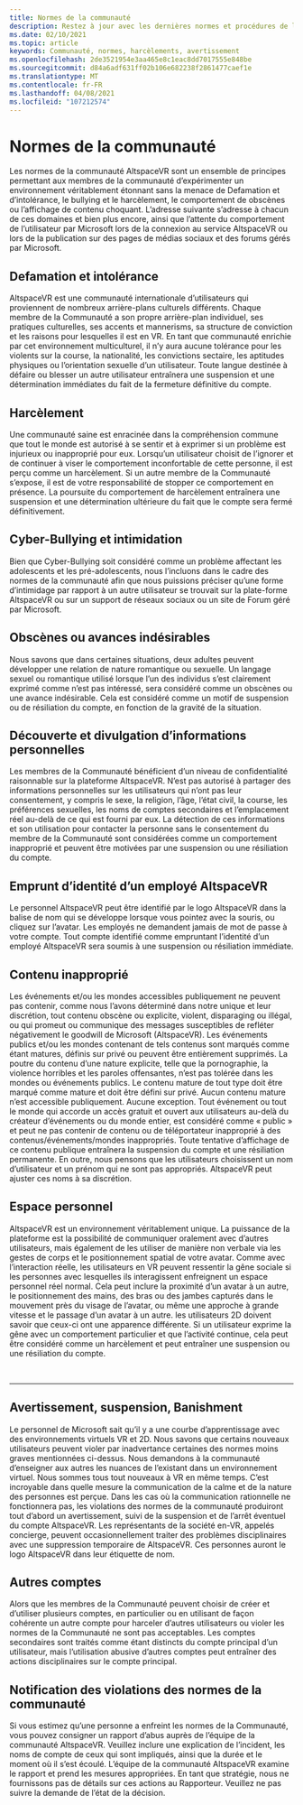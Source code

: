 ```yaml
---
title: Normes de la communauté
description: Restez à jour avec les dernières normes et procédures de la communauté AltspaceVR pour la création de rapports de violations.
ms.date: 02/10/2021
ms.topic: article
keywords: Communauté, normes, harcèlements, avertissement
ms.openlocfilehash: 2de3521954e3aa465e8c1eac8dd7017555e848be
ms.sourcegitcommit: d84a6adf631ff02b106e682238f2861477caef1e
ms.translationtype: MT
ms.contentlocale: fr-FR
ms.lasthandoff: 04/08/2021
ms.locfileid: "107212574"
---
```

# <a name="community-standards"></a>Normes de la communauté

Les normes de la communauté AltspaceVR sont un ensemble de principes permettant aux membres de la communauté d’expérimenter un environnement véritablement étonnant sans la menace de Defamation et d’intolérance, le bullying et le harcèlement, le comportement de obscènes ou l’affichage de contenu choquant. L’adresse suivante s’adresse à chacun de ces domaines et bien plus encore, ainsi que l’attente du comportement de l’utilisateur par Microsoft lors de la connexion au service AltspaceVR ou lors de la publication sur des pages de médias sociaux et des forums gérés par Microsoft.

## <a name="defamation-and-intolerance"></a>Defamation et intolérance

AltspaceVR est une communauté internationale d’utilisateurs qui proviennent de nombreux arrière-plans culturels différents. Chaque membre de la Communauté a son propre arrière-plan individuel, ses pratiques culturelles, ses accents et mannerisms, sa structure de conviction et les raisons pour lesquelles il est en VR. En tant que communauté enrichie par cet environnement multiculturel, il n’y aura aucune tolérance pour les violents sur la course, la nationalité, les convictions sectaire, les aptitudes physiques ou l’orientation sexuelle d’un utilisateur. Toute langue destinée à défaire ou blesser un autre utilisateur entraînera une suspension et une détermination immédiates du fait de la fermeture définitive du compte.

## <a name="harassment"></a>Harcèlement 

Une communauté saine est enracinée dans la compréhension commune que tout le monde est autorisé à se sentir et à exprimer si un problème est injurieux ou inapproprié pour eux. Lorsqu’un utilisateur choisit de l’ignorer et de continuer à viser le comportement inconfortable de cette personne, il est perçu comme un harcèlement. Si un autre membre de la Communauté s’expose, il est de votre responsabilité de stopper ce comportement en présence. La poursuite du comportement de harcèlement entraînera une suspension et une détermination ultérieure du fait que le compte sera fermé définitivement.

## <a name="cyber-bullying-and-intimidation"></a>Cyber-Bullying et intimidation

Bien que Cyber-Bullying soit considéré comme un problème affectant les adolescents et les pré-adolescents, nous l’incluons dans le cadre des normes de la communauté afin que nous puissions préciser qu’une forme d’intimidage par rapport à un autre utilisateur se trouvait sur la plate-forme AltspaceVR ou sur un support de réseaux sociaux ou un site de Forum géré par Microsoft.

## <a name="lewd-or-unwanted-advances"></a>Obscènes ou avances indésirables

Nous savons que dans certaines situations, deux adultes peuvent développer une relation de nature romantique ou sexuelle. Un langage sexuel ou romantique utilisé lorsque l’un des individus s’est clairement exprimé comme n’est pas intéressé, sera considéré comme un obscènes ou une avance indésirable. Cela est considéré comme un motif de suspension ou de résiliation du compte, en fonction de la gravité de la situation.

## <a name="discovery-and-disclosure-of-personal-information"></a>Découverte et divulgation d’informations personnelles

Les membres de la Communauté bénéficient d’un niveau de confidentialité raisonnable sur la plateforme AltspaceVR. N’est pas autorisé à partager des informations personnelles sur les utilisateurs qui n’ont pas leur consentement, y compris le sexe, la religion, l’âge, l’état civil, la course, les préférences sexuelles, les noms de comptes secondaires et l’emplacement réel au-delà de ce qui est fourni par eux. La détection de ces informations et son utilisation pour contacter la personne sans le consentement du membre de la Communauté sont considérées comme un comportement inapproprié et peuvent être motivées par une suspension ou une résiliation du compte.

## <a name="impersonation-of-an-altspacevr-employee"></a>Emprunt d’identité d’un employé AltspaceVR

Le personnel AltspaceVR peut être identifié par le logo AltspaceVR dans la balise de nom qui se développe lorsque vous pointez avec la souris, ou cliquez sur l’avatar. Les employés ne demandent jamais de mot de passe à votre compte. Tout compte identifié comme empruntant l’identité d’un employé AltspaceVR sera soumis à une suspension ou résiliation immédiate.

## <a name="inappropriate-content"></a>Contenu inapproprié

Les événements et/ou les mondes accessibles publiquement ne peuvent pas contenir, comme nous l’avons déterminé dans notre unique et leur discrétion, tout contenu obscène ou explicite, violent, disparaging ou illégal, ou qui promeut ou communique des messages susceptibles de refléter négativement le goodwill de Microsoft (AltspaceVR). Les événements publics et/ou les mondes contenant de tels contenus sont marqués comme étant matures, définis sur privé ou peuvent être entièrement supprimés. La poutre du contenu d’une nature explicite, telle que la pornographie, la violence horribles et les paroles offensantes, n’est pas tolérée dans les mondes ou événements publics. Le contenu mature de tout type doit être marqué comme mature et doit être défini sur privé. Aucun contenu mature n’est accessible publiquement. Aucune exception. Tout événement ou tout le monde qui accorde un accès gratuit et ouvert aux utilisateurs au-delà du créateur d’événements ou du monde entier, est considéré comme « public » et peut ne pas contenir de contenu ou de téléportateur inapproprié à des contenus/événements/mondes inappropriés. Toute tentative d’affichage de ce contenu publique entraînera la suspension du compte et une résiliation permanente.  En outre, nous pensons que les utilisateurs choisissent un nom d’utilisateur et un prénom qui ne sont pas appropriés. AltspaceVR peut ajuster ces noms à sa discrétion.

## <a name="personal-space"></a>Espace personnel

AltspaceVR est un environnement véritablement unique. La puissance de la plateforme est la possibilité de communiquer oralement avec d’autres utilisateurs, mais également de les utiliser de manière non verbale via les gestes de corps et le positionnement spatial de votre avatar. Comme avec l’interaction réelle, les utilisateurs en VR peuvent ressentir la gêne sociale si les personnes avec lesquelles ils interagissent enfreignent un espace personnel réel normal. Cela peut inclure la proximité d’un avatar à un autre, le positionnement des mains, des bras ou des jambes capturés dans le mouvement près du visage de l’avatar, ou même une approche à grande vitesse et le passage d’un avatar à un autre.  les utilisateurs 2D doivent savoir que ceux-ci ont une apparence différente. Si un utilisateur exprime la gêne avec un comportement particulier et que l’activité continue, cela peut être considéré comme un harcèlement et peut entraîner une suspension ou une résiliation du compte.

<br>
<hr>
 
## <a name="warning-suspension-banishment"></a>Avertissement, suspension, Banishment

Le personnel de Microsoft sait qu’il y a une courbe d’apprentissage avec des environnements virtuels VR et 2D. Nous savons que certains nouveaux utilisateurs peuvent violer par inadvertance certaines des normes moins graves mentionnées ci-dessus. Nous demandons à la communauté d’enseigner aux autres les nuances de l’existant dans un environnement virtuel. Nous sommes tous tout nouveaux à VR en même temps. C’est incroyable dans quelle mesure la communication de la calme et de la nature des personnes est perçue. Dans les cas où la communication rationnelle ne fonctionnera pas, les violations des normes de la communauté produiront tout d’abord un avertissement, suivi de la suspension et de l’arrêt éventuel du compte AltspaceVR. Les représentants de la société en-VR, appelés concierge, peuvent occasionnellement traiter des problèmes disciplinaires avec une suppression temporaire de AltspaceVR. Ces personnes auront le logo AltspaceVR dans leur étiquette de nom.

## <a name="alternate-accounts"></a>Autres comptes

Alors que les membres de la Communauté peuvent choisir de créer et d’utiliser plusieurs comptes, en particulier ou en utilisant de façon cohérente un autre compte pour harceler d’autres utilisateurs ou violer les normes de la Communauté ne sont pas acceptables. Les comptes secondaires sont traités comme étant distincts du compte principal d’un utilisateur, mais l’utilisation abusive d’autres comptes peut entraîner des actions disciplinaires sur le compte principal.

## <a name="reporting-violations-of-the-community-standards"></a>Notification des violations des normes de la communauté

Si vous estimez qu’une personne a enfreint les normes de la Communauté, vous pouvez consigner un rapport d’abus auprès de l’équipe de la communauté AltspaceVR. Veuillez inclure une explication de l’incident, les noms de compte de ceux qui sont impliqués, ainsi que la durée et le moment où il s’est écoulé. L’équipe de la communauté AltspaceVR examine le rapport et prend les mesures appropriées. En tant que stratégie, nous ne fournissons pas de détails sur ces actions au Rapporteur. Veuillez ne pas suivre la demande de l’état de la décision.